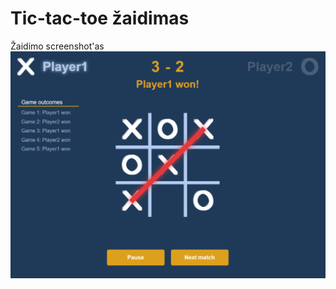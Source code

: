 # Tic-tac-toe žaidimas

Žaidimo screenshot'as
![game screenshot](https://github.com/domas404/tictactoe/blob/main/screenshot.png "Game won by Player1")